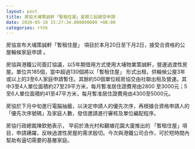```yaml
---
layout: post
title: 房協大埔策誠軒「暫租住屋」星期三起接受申請
date: 2020-05-18 15:27:34.000000000 +08:00
categories: rthk
---
```


房協宣布大埔策誠軒「暫租住屋」 項目於本月20日至下月2日，接受合資格的公屋輪候家庭申請 。

房協與港鐵公司簽訂協議，以5年期借用方式使用大埔物業策誠軒，營運過渡性房屋。單位共185個，當中超過130個將以「暫租住屋」 形式出租，供輪候公屋3年或以上的3至6人家庭申請暫住。其餘約50個單位經房協交由社聯出租及營運。其中3至4人單位面積約27至29平方米，每月暫准居住證費用由2800 至3000元；5至6人單位面積約41至47平方米，每月暫准居住證費用由4300至5000元。

房協於下月中旬進行電腦抽籤，以決定申請人的優先次序，再根據合資格申請人的「優先次序號碼」及家庭人數，發信邀請進行審核及單位編配程序。

房協行政總裁陳欽勉表示， 早前於漁光村和觀塘花園大廈推出的 「暫租住屋」項目，申請踴躍，反映過渡性房屋的需求殷切。今次與港鐵公司合作，可於短時間內幫助有逼切需要的基層家庭。
